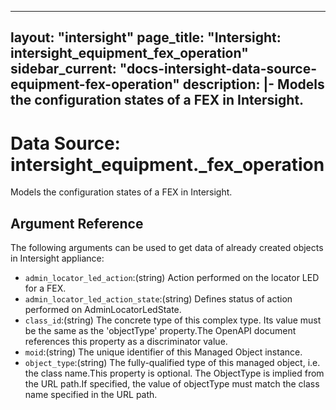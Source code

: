 
---
layout: "intersight"
page_title: "Intersight: intersight_equipment_fex_operation"
sidebar_current: "docs-intersight-data-source-equipment-fex-operation"
description: |-
Models the configuration states of a FEX in Intersight.
---

# Data Source: intersight_equipment._fex_operation
Models the configuration states of a FEX in Intersight.
## Argument Reference
The following arguments can be used to get data of already created objects in Intersight appliance:
* `admin_locator_led_action`:(string) Action performed on the locator LED for a FEX. 
* `admin_locator_led_action_state`:(string) Defines status of action performed on AdminLocatorLedState. 
* `class_id`:(string) The concrete type of this complex type. Its value must be the same as the 'objectType' property.The OpenAPI document references this property as a discriminator value. 
* `moid`:(string) The unique identifier of this Managed Object instance. 
* `object_type`:(string) The fully-qualified type of this managed object, i.e. the class name.This property is optional. The ObjectType is implied from the URL path.If specified, the value of objectType must match the class name specified in the URL path. 
